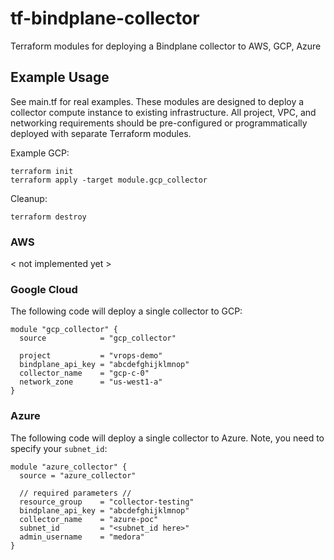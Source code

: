 # tf-bindplane-collector
Terraform modules for deploying a Bindplane collector to AWS, GCP, Azure

## Example Usage

See main.tf for real examples. These modules are designed to deploy a collector
compute instance to existing infrastructure. All project, VPC, and networking
requirements should be pre-configured or programmatically deployed with
separate Terraform modules.

Example GCP:
```
terraform init
terraform apply -target module.gcp_collector
```

Cleanup:
```
terraform destroy
```

### AWS

< not implemented yet >

### Google Cloud
The following code will deploy a single collector to GCP:
```
module "gcp_collector" {
  source            = "gcp_collector"

  project           = "vrops-demo"
  bindplane_api_key = "abcdefghijklmnop"
  collector_name    = "gcp-c-0"
  network_zone      = "us-west1-a"
}
```

### Azure
The following code will deploy a single collector to Azure.
Note, you need to specify your `subnet_id`:
```
module "azure_collector" {
  source = "azure_collector"

  // required parameters //
  resource_group    = "collector-testing"
  bindplane_api_key = "abcdefghijklmnop"
  collector_name    = "azure-poc"
  subnet_id         = "<subnet_id here>"
  admin_username    = "medora"
}
```
